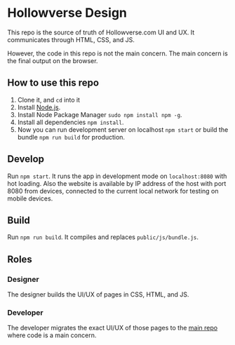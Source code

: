 # Hollowverse Design

This repo is the source of truth of Hollowverse.com UI and UX. 
It communicates through HTML, CSS, and JS.

However, the code in this repo is not the main concern. The main concern is the final output 
on the browser.

## How to use this repo

1. Clone it, and `cd` into it
2. Install [Node.js](https://nodejs.org/en/).
3. Install Node Package Manager `sudo npm install npm -g`.
4. Install all dependencies `npm install`.
5. Now you can run development server on localhost `npm start` or build the bundle `npm run build` for production.

## Develop

Run `npm start`. It runs the app in development mode on `localhost:8080` with hot loading. Also the website is available by IP address of the host with port 8080 from devices, connected to the current local network for testing on mobile devices.

## Build

Run `npm run build`. It compiles and replaces `public/js/bundle.js`.

## Roles

### Designer

The designer builds the UI/UX of pages in CSS, HTML, and JS.

### Developer

The developer migrates the exact UI/UX of those pages to the 
[main repo](https://github.com/hollowverse/hollowverse) where code is a main concern. 
